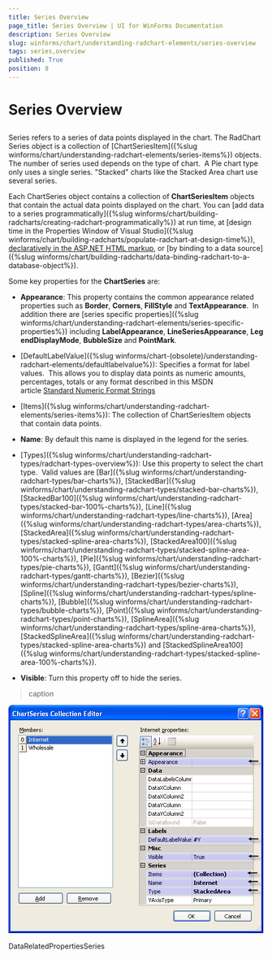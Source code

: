 ```yaml
---
title: Series Overview
page_title: Series Overview | UI for WinForms Documentation
description: Series Overview
slug: winforms/chart/understanding-radchart-elements/series-overview
tags: series,overview
published: True
position: 8
---
```


# Series Overview



## 

Series refers to a series of data points displayed in the chart. The RadChart Series object is a collection of [ChartSeriesItem]({%slug winforms/chart/understanding-radchart-elements/series-items%}) objects.  The number of series used depends on the type of chart.  A Pie chart type only uses a single series. "Stacked" charts like the Stacked Area chart use several series.

Each ChartSeries object contains a collection of __ChartSeriesItem__ objects that contain the actual data points displayed on the chart. You can [add data to a series programmatically]({%slug winforms/chart/building-radcharts/creating-radchart-programmatically%}) at run time, at [design time in the Properties Window of Visual Studio]({%slug winforms/chart/building-radcharts/populate-radchart-at-design-time%}), [declaratively in the ASP.NET HTML markup](30AD2813-E341-45AA-8E72-1070A6EA895B), or [by binding to a data source]({%slug winforms/chart/building-radcharts/data-binding-radchart-to-a-database-object%}). 

Some key properties for the __ChartSeries__ are: 

* __Appearance__: This property contains the common appearance related properties such as __Border__, __Corners__, __FillStyle__ and __TextAppearance__.  In addition there are [series specific properties]({%slug winforms/chart/understanding-radchart-elements/series-specific-properties%}) including __LabelAppearance__, __LineSeriesAppearance__, __LegendDisplayMode__, __BubbleSize__ and __PointMark__.   


* [DefaultLabelValue]({%slug winforms/chart-(obsolete)/understanding-radchart-elements/defaultlabelvalue%}): Specifies a format for label values.  This allows you to display data points as numeric amounts, percentages, totals or any format described in this MSDN article [Standard Numeric Format Strings](http://msdn2.microsoft.com/en-us/library/dwhawy9k.aspx)

* [Items]({%slug winforms/chart/understanding-radchart-elements/series-items%}): The collection of ChartSeriesItem objects that contain data points. 

        

* __Name__: By default this name is displayed in the legend for the series. 


* [Types]({%slug winforms/chart/understanding-radchart-types/radchart-types-overview%}): Use this property to select the chart type.  Valid values are [Bar]({%slug winforms/chart/understanding-radchart-types/bar-charts%}), [StackedBar]({%slug winforms/chart/understanding-radchart-types/stacked-bar-charts%}), [StackedBar100]({%slug winforms/chart/understanding-radchart-types/stacked-bar-100%-charts%}), [Line]({%slug winforms/chart/understanding-radchart-types/line-charts%}), [Area]({%slug winforms/chart/understanding-radchart-types/area-charts%}), [StackedArea]({%slug winforms/chart/understanding-radchart-types/stacked-spline-area-charts%}), [StackedArea100]({%slug winforms/chart/understanding-radchart-types/stacked-spline-area-100%-charts%}), [Pie]({%slug winforms/chart/understanding-radchart-types/pie-charts%}), [Gantt]({%slug winforms/chart/understanding-radchart-types/gantt-charts%}), [Bezier]({%slug winforms/chart/understanding-radchart-types/bezier-charts%}), [Spline]({%slug winforms/chart/understanding-radchart-types/spline-charts%}), [Bubble]({%slug winforms/chart/understanding-radchart-types/bubble-charts%}), [Point]({%slug winforms/chart/understanding-radchart-types/point-charts%}), [SplineArea]({%slug winforms/chart/understanding-radchart-types/spline-area-charts%}), [StackedSplineArea]({%slug winforms/chart/understanding-radchart-types/stacked-spline-area-charts%}) and [StackedSplineArea100]({%slug winforms/chart/understanding-radchart-types/stacked-spline-area-100%-charts%}). 


* __Visible__: Turn this property off to hide the series.
>caption 

![chart-undestanding-radchart-elements-series-overview 001](images/chart-undestanding-radchart-elements-series-overview001.png)

DataRelatedPropertiesSeries

